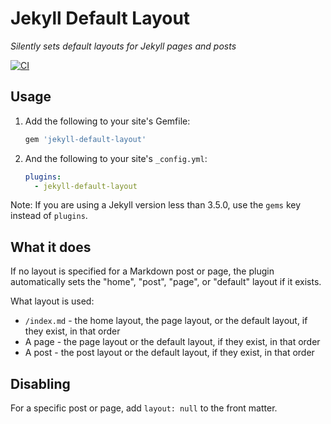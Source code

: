 # Jekyll Default Layout

*Silently sets default layouts for Jekyll pages and posts*

[![CI](https://github.com/benbalter/jekyll-default-layout/actions/workflows/ci.yml/badge.svg)](https://github.com/benbalter/jekyll-default-layout/actions/workflows/ci.yml)

## Usage

1. Add the following to your site's Gemfile:

    ```ruby
    gem 'jekyll-default-layout'
    ```

2. And the following to your site's `_config.yml`:

    ```yml
    plugins:
      - jekyll-default-layout
    ```

Note: If you are using a Jekyll version less than 3.5.0, use the `gems` key instead of `plugins`.

## What it does

If no layout is specified for a Markdown post or page, the plugin automatically sets the "home", "post", "page", or "default" layout if it exists.

What layout is used:

* `/index.md` - the home layout, the page layout, or the default layout, if they exist, in that order
* A page - the page layout or the default layout, if they exist, in that order
* A post - the post layout or the default layout, if they exist, in that order

## Disabling

For a specific post or page, add `layout: null` to the front matter.
